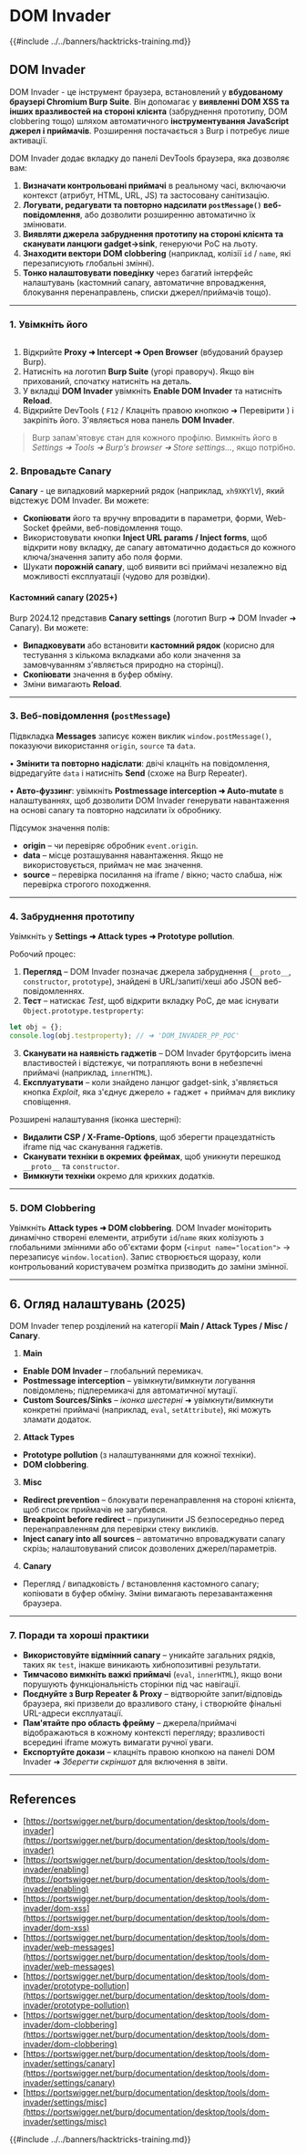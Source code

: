 # DOM Invader

{{#include ../../banners/hacktricks-training.md}}

## DOM Invader

DOM Invader - це інструмент браузера, встановлений у **вбудованому браузері Chromium Burp Suite**. Він допомагає у **виявленні DOM XSS та інших вразливостей на стороні клієнта** (забруднення прототипу, DOM clobbering тощо) шляхом автоматичного **інструментування JavaScript джерел і приймачів**. Розширення постачається з Burp і потребує лише активації.

DOM Invader додає вкладку до панелі DevTools браузера, яка дозволяє вам:

1. **Визначати контрольовані приймачі** в реальному часі, включаючи контекст (атрибут, HTML, URL, JS) та застосовану санітизацію.
2. **Логувати, редагувати та повторно надсилати `postMessage()` веб-повідомлення**, або дозволити розширенню автоматично їх змінювати.
3. **Виявляти джерела забруднення прототипу на стороні клієнта та сканувати ланцюги gadget→sink**, генеруючи PoC на льоту.
4. **Знаходити вектори DOM clobbering** (наприклад, колізії `id` / `name`, які перезаписують глобальні змінні).
5. **Тонко налаштовувати поведінку** через багатий інтерфейс налаштувань (кастомний canary, автоматичне впровадження, блокування перенаправлень, списки джерел/приймачів тощо).

---

### 1. Увімкніть його

<figure><img src="../../images/image (1129).png" alt=""><figcaption></figcaption></figure>

1. Відкрийте **Proxy ➜ Intercept ➜ Open Browser** (вбудований браузер Burp).
2. Натисніть на логотип **Burp Suite** (угорі праворуч). Якщо він прихований, спочатку натисніть на деталь.
3. У вкладці **DOM Invader** увімкніть **Enable DOM Invader** та натисніть **Reload**.
4. Відкрийте DevTools ( `F12` / Клацніть правою кнопкою ➜ Перевірити ) і закріпіть його. З'являється нова панель **DOM Invader**.

> Burp запам'ятовує стан для кожного профілю. Вимкніть його в *Settings ➜ Tools ➜ Burp’s browser ➜ Store settings...*, якщо потрібно.

### 2. Впровадьте Canary

**Canary** - це випадковий маркерний рядок (наприклад, `xh9XKYlV`), який відстежує DOM Invader. Ви можете:

* **Скопіювати** його та вручну впровадити в параметри, форми, Web-Socket фрейми, веб-повідомлення тощо.
* Використовувати кнопки **Inject URL params / Inject forms**, щоб відкрити нову вкладку, де canary автоматично додається до кожного ключа/значення запиту або поля форми.
* Шукати **порожній canary**, щоб виявити всі приймачі незалежно від можливості експлуатації (чудово для розвідки).

#### Кастомний canary (2025+)

Burp 2024.12 представив **Canary settings** (логотип Burp ➜ DOM Invader ➜ Canary). Ви можете:

* **Випадковувати** або встановити **кастомний рядок** (корисно для тестування з кількома вкладками або коли значення за замовчуванням з'являється природно на сторінці).
* **Скопіювати** значення в буфер обміну.
* Зміни вимагають **Reload**.

---

### 3. Веб-повідомлення (`postMessage`)

Підвкладка **Messages** записує кожен виклик `window.postMessage()`, показуючи використання `origin`, `source` та `data`.

• **Змінити та повторно надіслати**: двічі клацніть на повідомлення, відредагуйте `data` і натисніть **Send** (схоже на Burp Repeater).

• **Авто-фуззинг**: увімкніть **Postmessage interception ➜ Auto-mutate** в налаштуваннях, щоб дозволити DOM Invader генерувати навантаження на основі canary та повторно надсилати їх обробнику.

Підсумок значення полів:

* **origin** – чи перевіряє обробник `event.origin`.
* **data** – місце розташування навантаження. Якщо не використовується, приймач не має значення.
* **source** – перевірка посилання на iframe / вікно; часто слабша, ніж перевірка строгого походження.

---

### 4. Забруднення прототипу

Увімкніть у **Settings ➜ Attack types ➜ Prototype pollution**.

Робочий процес:

1. **Перегляд** – DOM Invader позначає джерела забруднення (`__proto__`, `constructor`, `prototype`), знайдені в URL/запиті/хеші або JSON веб-повідомленнях.
2. **Тест** – натискає *Test*, щоб відкрити вкладку PoC, де має існувати `Object.prototype.testproperty`:

```javascript
let obj = {};
console.log(obj.testproperty); // ➜ 'DOM_INVADER_PP_POC'
```
3. **Сканувати на наявність гаджетів** – DOM Invader брутфорсить імена властивостей і відстежує, чи потрапляють вони в небезпечні приймачі (наприклад, `innerHTML`).
4. **Експлуатувати** – коли знайдено ланцюг gadget-sink, з'являється кнопка *Exploit*, яка з'єднує джерело + гаджет + приймач для виклику сповіщення.

Розширені налаштування (іконка шестерні):

* **Видалити CSP / X-Frame-Options**, щоб зберегти працездатність iframe під час сканування гаджетів.
* **Сканувати техніки в окремих фреймах**, щоб уникнути перешкод `__proto__` та `constructor`.
* **Вимкнути техніки** окремо для крихких додатків.

---

### 5. DOM Clobbering

Увімкніть **Attack types ➜ DOM clobbering**. DOM Invader моніторить динамічно створені елементи, атрибути `id`/`name` яких колізують з глобальними змінними або об'єктами форм (`<input name="location">` → перезаписує `window.location`). Запис створюється щоразу, коли контрольований користувачем розмітка призводить до заміни змінної.

---

## 6. Огляд налаштувань (2025)

DOM Invader тепер розділений на категорії **Main / Attack Types / Misc / Canary**.

1. **Main**
* **Enable DOM Invader** – глобальний перемикач.
* **Postmessage interception** – увімкнути/вимкнути логування повідомлень; підперемикачі для автоматичної мутації.
* **Custom Sources/Sinks** – *іконка шестерні* ➜ увімкнути/вимкнути конкретні приймачі (наприклад, `eval`, `setAttribute`), які можуть зламати додаток.

2. **Attack Types**
* **Prototype pollution** (з налаштуваннями для кожної техніки).
* **DOM clobbering**.

3. **Misc**
* **Redirect prevention** – блокувати перенаправлення на стороні клієнта, щоб список приймачів не загубився.
* **Breakpoint before redirect** – призупинити JS безпосередньо перед перенаправленням для перевірки стеку викликів.
* **Inject canary into all sources** – автоматично впроваджувати canary скрізь; налаштовуваний список дозволених джерел/параметрів.

4. **Canary**
* Перегляд / випадковість / встановлення кастомного canary; копіювати в буфер обміну. Зміни вимагають перезавантаження браузера.

---

### 7. Поради та хороші практики

* **Використовуйте відмінний canary** – уникайте загальних рядків, таких як `test`, інакше виникають хибнопозитивні результати.
* **Тимчасово вимкніть важкі приймачі** (`eval`, `innerHTML`), якщо вони порушують функціональність сторінки під час навігації.
* **Поєднуйте з Burp Repeater & Proxy** – відтворюйте запит/відповідь браузера, які призвели до вразливого стану, і створюйте фінальні URL-адреси експлуатації.
* **Пам'ятайте про область фрейму** – джерела/приймачі відображаються в кожному контексті перегляду; вразливості всередині iframe можуть вимагати ручної уваги.
* **Експортуйте докази** – клацніть правою кнопкою на панелі DOM Invader ➜ *Зберегти скріншот* для включення в звіти.

---

## References

- [https://portswigger.net/burp/documentation/desktop/tools/dom-invader](https://portswigger.net/burp/documentation/desktop/tools/dom-invader)
- [https://portswigger.net/burp/documentation/desktop/tools/dom-invader/enabling](https://portswigger.net/burp/documentation/desktop/tools/dom-invader/enabling)
- [https://portswigger.net/burp/documentation/desktop/tools/dom-invader/dom-xss](https://portswigger.net/burp/documentation/desktop/tools/dom-invader/dom-xss)
- [https://portswigger.net/burp/documentation/desktop/tools/dom-invader/web-messages](https://portswigger.net/burp/documentation/desktop/tools/dom-invader/web-messages)
- [https://portswigger.net/burp/documentation/desktop/tools/dom-invader/prototype-pollution](https://portswigger.net/burp/documentation/desktop/tools/dom-invader/prototype-pollution)
- [https://portswigger.net/burp/documentation/desktop/tools/dom-invader/dom-clobbering](https://portswigger.net/burp/documentation/desktop/tools/dom-invader/dom-clobbering)
- [https://portswigger.net/burp/documentation/desktop/tools/dom-invader/settings/canary](https://portswigger.net/burp/documentation/desktop/tools/dom-invader/settings/canary)
- [https://portswigger.net/burp/documentation/desktop/tools/dom-invader/settings/misc](https://portswigger.net/burp/documentation/desktop/tools/dom-invader/settings/misc)

{{#include ../../banners/hacktricks-training.md}}
